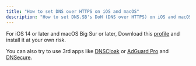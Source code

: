 ```yaml
---
title: "How to set DNS over HTTPS on iOS and macOS"
description: "How to set DNS.SB's DoH (DNS over HTTPS) on iOS and macOS"
---
```


For iOS 14 or later and macOS Big Sur or later, Download this [profile](/files/doh/dns.mobileconfig) and install it at your own risk.

You can also try to use 3rd apps like [DNSCloak](https://apps.apple.com/app/id1452162351) or [AdGuard Pro](https://apps.apple.com/app/id1126386264) and [DNSecure](https://apps.apple.com/app/id1533413232).

